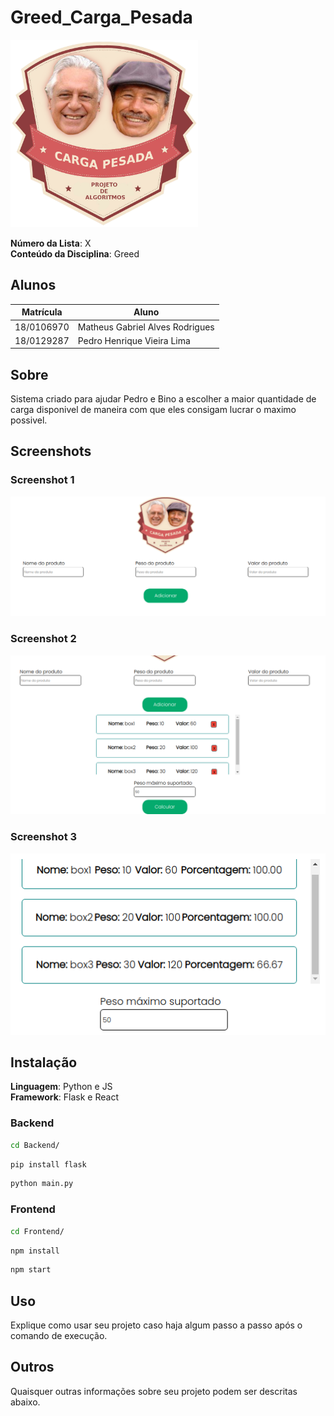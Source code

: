 # Greed_Carga_Pesada

<img src="Assets/icon.png" alt="drawing" width="300"/>

**Número da Lista**: X<br>
**Conteúdo da Disciplina**: Greed<br>

## Alunos
|Matrícula | Aluno |
| -- | -- |
| 18/0106970  |  Matheus Gabriel Alves Rodrigues |
| 18/0129287 |  Pedro Henrique Vieira Lima |

## Sobre 
Sistema criado para ajudar Pedro e Bino a escolher a maior quantidade de carga disponivel de maneira com que eles consigam lucrar o maximo possivel.

## Screenshots

### Screenshot 1

<img src="Assets/print1.png" alt="drawing" />

### Screenshot 2

<img src="Assets/print2.png" alt="drawing" />

### Screenshot 3

<img src="Assets/print3.png" alt="drawing" />

## Instalação 
**Linguagem**: Python e JS<br>
**Framework**: Flask e React<br>

### Backend

``` bash
cd Backend/
```

``` bash
pip install flask
```

``` bash
python main.py
```

### Frontend

``` bash
cd Frontend/
```

``` bash
npm install
```

``` bash
npm start
```
## Uso 
Explique como usar seu projeto caso haja algum passo a passo após o comando de execução.

## Outros 
Quaisquer outras informações sobre seu projeto podem ser descritas abaixo.

